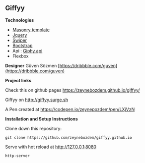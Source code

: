  
## Giffyy  

**Technologies**

- [Masonry template](https://github.com/desandro/masonry)
- [Jquery](https://github.com/jquery/jquery)
- [Swiper](https://idangero.us/swiper/demos/)
- [Bootstrap](https://github.com/twbs/bootstrap)
- Api : [Giphy api](https://developers.giphy.com/docs/)
- Flexbox

**Designer**
Güven Sözmen [https://dribbble.com/guven](https://dribbble.com/guven)

**Project links**

Check this on github pages https://zeynebozdem.github.io/giffyy/

Giffyy on http://giffyy.surge.sh

A Pen created at https://codepen.io/zeynepozdem/pen/LXjVzN

**Installation and Setup Instructions**

Clone down this repository:

    git clone https://github.com/zeynebozdem/giffyy.github.io
    
Serve with hot reload at http://127.0.0.1:8080

    http-server
